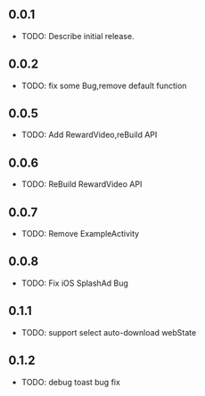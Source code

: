 ## 0.0.1

* TODO: Describe initial release.

## 0.0.2

* TODO: fix some Bug,remove default function


## 0.0.5

* TODO: Add RewardVideo,reBuild API

## 0.0.6

* TODO: ReBuild RewardVideo API

## 0.0.7

* TODO: Remove ExampleActivity

## 0.0.8

* TODO: Fix iOS SplashAd Bug

## 0.1.1

* TODO: support select auto-download webState

## 0.1.2

* TODO: debug toast bug fix